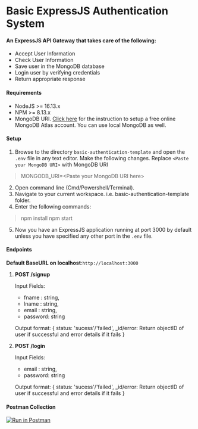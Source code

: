 # Basic ExpressJS  Authentication System

#### An ExpressJS API Gateway that takes care of the following:

- Accept User Information
- Check User Information
- Save user in the MongoDB database
- Login user by verifying credentials
- Return appropriate response

#### Requirements
- NodeJS >= 16.13.x
- NPM >= 8.13.x
- MongoDB URI. [Click here](https://www.mongodb.com/docs/guides/atlas/connection-string/) for the instruction to setup a free online MongoDB Atlas account. You can use local MongoDB as well.

#### Setup
1. Browse to the directory `basic-authentication-template` and open the `.env` file in any text editor. Make the following changes. Replace `<Paste your MongoDB URI>` with MongoDB URI 

> MONGODB_URI=\<Paste your MongoDB URI here> 

2. Open command line (Cmd/Powershell/Terminal).
3. Navigate to your current workspace. i.e. basic-authentication-template folder.
4. Enter the following commands:
> npm install
> npm start
5. Now you have an ExpressJS application running at port 3000 by default unless you have specified any other port in the `.env` file.


#### Endpoints

**Default BaseURL on localhost**:`http://localhost:3000`

1. **POST /signup**

    Input Fields:
    - fname : string,
    - lname : string,
    - email : string,
    - password: string
    
    Output format:
    {
        status: 'sucess'/'failed',
        _id/error: Return objectID of user if successful and error details if it fails
    }


2. **POST /login**
    
    Input Fields:
    - email : string,
    - password: string
    
    Output format:
    {
        status: 'sucess'/'failed',
        _id/error: Return objectID of user if successful and error details if it fails
    }


#### Postman Collection

[![Run in Postman](https://run.pstmn.io/button.svg)](https://app.getpostman.com/run-collection/11043007-c50a84c6-9438-44fe-9a05-773e910e4ded?action=collection%2Ffork&collection-url=entityId%3D11043007-c50a84c6-9438-44fe-9a05-773e910e4ded%26entityType%3Dcollection%26workspaceId%3D2d9beaf4-8093-416d-98fb-e5b8bffe85ce#?env%5Bdevelopment%5D=W3sia2V5IjoiYmFzZVVSTCIsInZhbHVlIjoiaHR0cDovL2xvY2FsaG9zdDozMDAwIiwiZW5hYmxlZCI6dHJ1ZSwidHlwZSI6ImRlZmF1bHQiLCJzZXNzaW9uVmFsdWUiOiJodHRwOi8vbG9jYWxob3N0OjMwMDAiLCJzZXNzaW9uSW5kZXgiOjB9XQ==)

